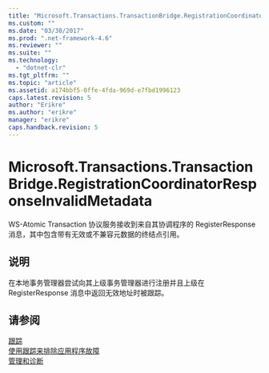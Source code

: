 ```yaml
---
title: "Microsoft.Transactions.TransactionBridge.RegistrationCoordinatorResponseInvalidMetadata | Microsoft Docs"
ms.custom: ""
ms.date: "03/30/2017"
ms.prod: ".net-framework-4.6"
ms.reviewer: ""
ms.suite: ""
ms.technology: 
  - "dotnet-clr"
ms.tgt_pltfrm: ""
ms.topic: "article"
ms.assetid: a174bbf5-0ffe-4fda-969d-e7fbd1996123
caps.latest.revision: 5
author: "Erikre"
ms.author: "erikre"
manager: "erikre"
caps.handback.revision: 5
---
```

# Microsoft.Transactions.TransactionBridge.RegistrationCoordinatorResponseInvalidMetadata
WS\-Atomic Transaction 协议服务接收到来自其协调程序的 RegisterResponse 消息，其中包含带有无效或不兼容元数据的终结点引用。  
  
## 说明  
 在本地事务管理器尝试向其上级事务管理器进行注册并且上级在 RegisterResponse 消息中返回无效地址时被跟踪。  
  
## 请参阅  
 [跟踪](../../../../../docs/framework/wcf/diagnostics/tracing/index.md)   
 [使用跟踪来排除应用程序故障](../../../../../docs/framework/wcf/diagnostics/tracing/using-tracing-to-troubleshoot-your-application.md)   
 [管理和诊断](../../../../../docs/framework/wcf/diagnostics/index.md)